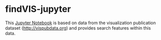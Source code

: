 # findVIS-jupyter

This [Jupyter Notebook](https://jupyter.org/) is based on data from the visualization publication dataset (http://vispubdata.org) and provides search features within this data.
